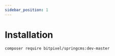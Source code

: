 ```yaml
---
sidebar_position: 1
---
```


# Installation

```bash
composer require bitpixel/springcms:dev-master
```
